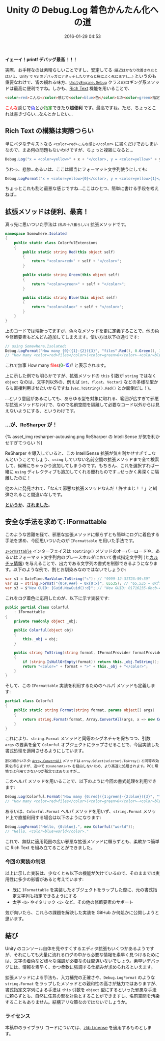 ﻿---
layout: post
title: "Unity の Debug.Log 着色かんたん化への道"
date: 2016-01-29 04:53
comments: true
categories:
- programming
tags:
- Unity
- CSharp
---

**イェーイ！printf デバッグ最高！！！**

実際、お手軽なのは素晴らしいことですし、安定してる <small>(最近はかなり改善されたとはいえ、Unity で VS のデバッガにアタッチしたりすると稀によく死にますし…)</small> というのも重要なわけで、皆の頼れる味方、[`UnityEngine.Debug`](http://docs.unity3d.com/ja/current/ScriptReference/Debug.html) クラスのロギング系メソッドは最高に便利ですね。しかも、[Rich Text](http://docs.unity3d.com/ja/current/Manual/StyledText.html) 機能を用いることで、

```html
<color=red>こんな</color>感じで<color=blue>色</color>とか<color=green>指定</color>できたり<b>超便利</b>
```

<span style='color:red'>こんな</span>感じで<span style='color:blue'>色</span>とか<span style='color:green'>指定</span>できたり**超便利** です。最高ですね。ただ、ちょっとこれは書きづらい…なんとかしたい…

<!-- more -->

## Rich Text の構築は実際つらい

単にベタなテキストなら `<color=red>こんな感じ</color>` に書くだけでおしまいなので、まあ何の問題もないわけですが、ちょっと複雑になると…

```csharp
Debug.Log("x = <color=yellow>" + x + "</color>, y = <color=yellow>" + y + "</color>");
```

うわっ、悲惨…あるいは、ここは順当にフォーマット文字列使うにしても:

```csharp
Debug.LogFormat("x = <color=yellow>{0}</color>, y = <color=yellow>{1}</color>", x, y);
```

ちょっとこれも割と最悪な感じですね…ここはひとつ、簡単に書ける手段を考えねば…

## 拡張メソッドは便利、最高！

真っ先に思いついた手法は <small>(私の十八番らしい)</small> 拡張メソッドです。

```csharp
namespace Somewhere.Isolated
{
    public static class ColorfulExtensions
    {
        public static string Red(this object self)
        {
            return "<color=red>" + self + "</color>";
        }
    
        public static string Green(this object self)
        {
            return "<color=green>" + self + "</color>";
        }
    
        public static string Blue(this object self)
        {
            return "<color=blue>" + self + "</color>";
        }
    }
}
```

上のコードでは端折ってますが、色々なメソッドを更に定義することで、他の色や修飾要素もどんどん追加してしまえます。使い方は以下の通りです:

```csharp
// using Somewhere.Isolated;
Debug.LogFormat("How many {0}({1}-{2}){3}", "files".Red(), 0.Green(), 15.Blue(), '?');
// "How many <color=red>files</color>(<color=green>0</color>-<color=blue>15</color>)?"
```

これで無事 How many <span style='color: red'>files</span>(<span style='color: green'>0</span>-<span style='color: blue'>15</span>)? と表示されます。

上に示した例でも明らかですが、拡張メソッドの `this` 引数が `string` ではなく `object` なのは、文字列以外の、例えば `int`、`float`、`Vector2` などの多様な型からも直接利用させたいからですね (`vec.ToString().Red()` とか面倒だし！)。

…という意図があるにしても、あらゆる型を対象に取れる、範囲が広すぎて邪悪な拡張メソッドなわけで、なので名前空間を隔離して必要なコード以外からは見えないようにする、というわけです。

### …が、ReSharper が！

{% asset_img resharper-autousing.png ReSharper の IntelliSense が気を利かせすぎてつらい %}

ReSharper を導入していると、この IntelliSense 拡張が気を利かせすぎて…なんということでしょう、`using` していない名前空間の拡張メソッドまで全て検索して、候補にちゃっかり追加してしまうのです。もちろん、これを選択すれば一緒に `using` ディレクティブも追加してくれる優れものです…せっかく奥深くに隔離したのに！

他の人に発見されて、「なんて邪悪な拡張メソッドなんだ！許すまじ！！」と糾弾されること間違いなしです。

**[というか](https://twitter.com/Grabacr07/status/586467636948508673)、[されました](https://twitter.com/Grabacr07/status/586469215097331712)**。

## 安全な手法を求めて: IFormattable

このような苦難を経て、邪悪な拡張メソッドに頼らずとも簡単にログに着色する手法を求め、今回思いついたのが `IFormattable` を用いた手法です。

[`IFormattable`](https://msdn.microsoft.com/ja-jp/library/system.iformattable.aspx) インターフェイスは `ToString()` メソッドのオーバーロードや、あるいはフォーマット文字列内のプレースホルダにおいて書式指定文字列 (と[カルチャ情報](https://msdn.microsoft.com/ja-jp/library/system.globalization.cultureinfo.aspx)) を与えることで、出力である文字列の書式を制御できるようになります。以下のような例で、割とお馴染みなのではないでしょうか:

```csharp
var s1 = DateTime.MaxValue.ToString("s"); // "9999-12-31T23:59:59"
var s2 = string.Format("{0:#,###} = 0x{0:x}", 65535); // "65,535 = 0xffff"
var s3 = $"New GUID: {Guid.NewGuid():d}"; // "New GUID: 01716235-8bcb-47d3-b719-d64ff00b5deb"
```

これをログ着色に応用したのが、以下に示す実装です:

```csharp
public partial class Colorful
    : IFormattable
{
    private readonly object _obj;

    public Colorful(object obj)
    {
        this._obj = obj;
    }

    public string ToString(string format, IFormatProvider formatProvider)
    {
        if (string.IsNullOrEmpty(format)) return this._obj.ToString();
        return "<color=" + format + ">" + this._obj + "</color>";
    }
}
```

そして、この `IFormattable` 実装を利用するためのヘルパ メソッドも定義します:

```csharp
partial class Colorful
{
    public static string Format(string format, params object[] args)
    {
        return string.Format(format, Array.ConvertAll(args, x => new Colorful(x)));
    }
}
```

これにより、`string.Format` メソッドと同等のシグネチャを保ちつつ、引数 `args` の要素を全て `Colorful` オブジェクトにラップさせることで、今回実装した書式処理を適用させるようにしています。

<small>割と細かいネタ: [`Array.ConvertAll`](https://msdn.microsoft.com/ja-jp/library/exc45z53.aspx) メソッドは `array.Select(selector).ToArray()` と同等の効果を持ちますが、途中で `IEnumerable<T>` を経由しないため、より高速に処理されます。PCL 環境では利用できないのが残念ではありますが…</small>

このヘルパ メソッドを用いることで、以下のように今回の書式処理を利用できます:

```csharp
Debug.Log(Colorful.Format("How many {0:red}({1:green}-{2:blue}){3}", "files", 0, 15, '?'));
// "How many <color=red>files</color>(<color=green>0</color>-<color=blue>15</color>)?"
```

あるいは、`Colorful.Format` ヘルパ メソッドを用いず、`string.Format` メソッド上で直接利用する場合は以下のようになります:

```csharp
Debug.LogFormat("Hello, {0:blue}.", new Colorful("world"));
// "Hello, <color=blue>world</color>."
```

これで、無駄に適用範囲の広い邪悪な拡張メソッドに頼らずとも、柔軟かつ簡単に Rich Text を組み立てることができました。

### 今回の実装の制限

以上に示した実装は、少なくとも以下の機能が欠けているので、そのままでは実用性に多少の影響があると考えています:

* 既に `IFormattable` を実装したオブジェクトをラップした際に、元の書式指定文字列も指定できるようにする
* 太字 `<b>` やイタリック `<i>` など、その他の修飾要素のサポート

気が向いたら、これらの課題を解決した実装を GitHub か何処かに公開しようと思います。

## 結び

Unity のコンソール自体を見やすくするエディタ拡張もいくつかあるようですが、それにしても大量に流れるログの中から必要な情報を素早く見つけるためには、文字の着色など様々な強調が必要なのは間違いないでしょう。素早いデバッグには、情報を素早く、かつ柔軟に強調する仕組みが求められるといえます。

拡張メソッドによる手法も、入力補完の正確さや、`Debug.LogFormat` のような `string.Format` をラップしたメソッドとの親和性の高さが魅力ではありますが、書式指定文字列による手法は `this` 引数を `object` 型にするといった邪悪な手法に頼らずとも、自然に任意の型を対象とすることができますし、名前空間を汚染することもありません。結構アリな策なのではないでしょうか。

### ライセンス

本稿中のライブラリ コードについては、[zlib License](https://opensource.org/licenses/Zlib) を適用するものとします。

